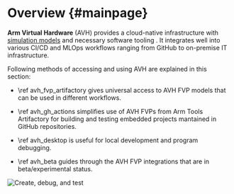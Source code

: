 # Overview {#mainpage}

**Arm Virtual Hardware** (AVH) provides a cloud-native infrastructure with [simulation models](../../simulation/html/index.html) and necessary software tooling . It integrates well into various CI/CD and MLOps workflows ranging from GitHub to on-premise IT infrastructure.

Following methods of accessing and using AVH are explained in this section:

 - \ref avh_fvp_artifactory gives universal access to AVH FVP models that can be used in different workflows.

 - \ref avh_gh_actions simplifies use of AVH FVPs from Arm Tools Artifactory for building and testing embedded projects mantained in GitHub repositories.

 - \ref avh_desktop is useful for local development and program debugging.
 
 - \ref avh_beta guides through the AVH FVP integrations that are in beta/experimental status.

![Create, debug, and test](./create_debug_test.png)
